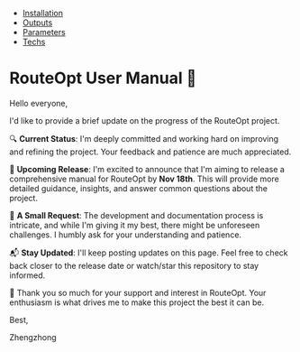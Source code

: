 
- [Installation](/installation/)
- [Outputs](/outputs/)
- [Parameters](/parameters/)
- [Techs](/techs/)

# RouteOpt User Manual 🚀

Hello everyone,

I'd like to provide a brief update on the progress of the RouteOpt project.

🔍 **Current Status**: I'm deeply committed and working hard on improving and refining the project. Your feedback and patience are much appreciated.

📅 **Upcoming Release**: I'm excited to announce that I'm aiming to release a comprehensive manual for RouteOpt by **Nov 18th**. This will provide more detailed guidance, insights, and answer common questions about the project.

💪 **A Small Request**: The development and documentation process is intricate, and while I'm giving it my best, there might be unforeseen challenges. I humbly ask for your understanding and patience.

📬 **Stay Updated**: I'll keep posting updates on this page. Feel free to check back closer to the release date or watch/star this repository to stay informed.

🙏 Thank you so much for your support and interest in RouteOpt. Your enthusiasm is what drives me to make this project the best it can be.

Best,

Zhengzhong
